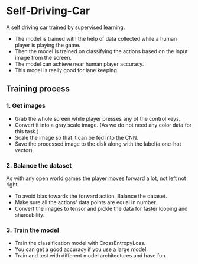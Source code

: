 # Self-Driving-Car
A self driving car trained by supervised learning.

- The model is trained with the help of data collected while a human player is playing the game.<br>
- Then the model is trained on classifying the actions based on the input image from the screen.<br>
- The model can achieve near human player accuracy.<br>
- This model is really good for lane keeping.<br>

## Training process
### 1. Get images
- Grab the whole screen while player presses any of the control keys.
- Convert it into a gray scale image. (As we do not need any color data for this task.)
- Scale the image so that it can be fed into the CNN.
- Save the processed image to the disk along with the label(a one-hot vector).

### 2. Balance the dataset
As with any open world games the player moves forward a lot, not left not right. 
- To avoid bias towards the forward action. Balance the dataset. 
- Make sure all the actions' data points are equal in number.
- Convert the images to tensor and pickle the data for faster looping and shareability.

### 3. Train the model
- Train the classification model with CrossEntropyLoss.
- You can get a good accuracy if you use a large model.
- Train and test with different model architectures and have fun.
